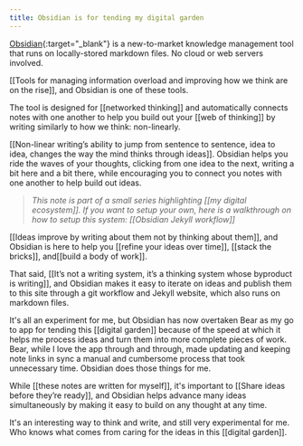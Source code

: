 ```yaml
---
title: Obsidian is for tending my digital garden
---
```

[Obsidian](http://obsidian.md/){:target="_blank"} is a new-to-market knowledge management tool that runs on locally-stored markdown files. No cloud or web servers involved.

[[Tools for managing information overload and improving how we think are on the rise]], and Obsidian is one of these tools.

The tool is designed for [[networked thinking]] and automatically connects notes with one another to help you build out your [[web of thinking]] by writing similarly to how we think: non-linearly.

[[Non-linear writing’s ability to jump from sentence to sentence, idea to idea, changes the way the mind thinks through ideas]].  Obsidian helps you ride the waves of your thoughts, clicking from one idea to the next, writing a bit here and a bit there, while encouraging you to connect you notes with one another to help build out ideas.

> *This note is part of a small series highlighting [[my digital ecosystem]]. If you want to setup your own, here is a walkthrough on how to setup this system: [[Obsidian Jekyll workflow]]*

[[Ideas improve by writing about them not by thinking about them]], and Obsidian is here to help you [[refine your ideas over time]], [[stack the bricks]], and[[build a body of work]].

That said, [[It’s not a writing system, it’s a thinking system whose byproduct is writing]], and Obsidian makes it easy to iterate on ideas and publish them to this site through a git workflow and Jekyll website, which also runs on markdown files.

It's all an experiment for me, but Obsidian has now overtaken Bear as my go to app for tending this [[digital garden]] because of the speed at which it helps me process ideas and turn them into more complete pieces of work. Bear, while I love the app through and through, made updating and keeping note links in sync a manual and cumbersome process that took unnecessary time. Obsidian does those things for me.

While [[these notes are written for myself]], it's important to [[Share ideas before they’re ready]], and Obsidian helps advance many ideas simultaneously by making it easy to build on any thought at any time.

It's an interesting way to think and write, and still very experimental for me. Who knows what comes from caring for the ideas in this [[digital garden]].